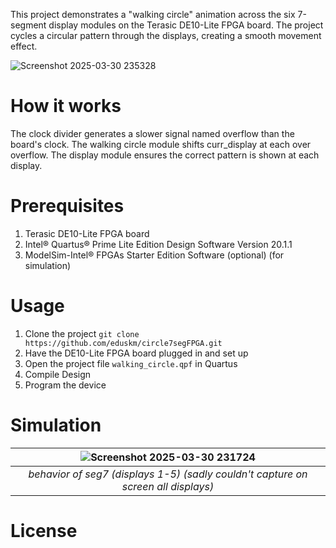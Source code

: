 This project demonstrates a "walking circle" animation across the six 7-segment display modules on the Terasic DE10-Lite FPGA board. The project cycles a circular pattern through the displays, creating a smooth movement effect.

![Screenshot 2025-03-30 235328](https://github.com/user-attachments/assets/5deea9b3-ef2e-44c5-b32c-569a4c33cb42)

# How it works
The clock divider generates a slower signal named overflow than the board's clock. The walking circle module shifts curr_display at each over overflow. The display module ensures the correct pattern is shown at each display.

# Prerequisites

1. Terasic DE10-Lite FPGA board
2. Intel® Quartus® Prime Lite Edition Design Software Version 20.1.1
3. ModelSim-Intel® FPGAs Starter Edition Software (optional) (for simulation)

# Usage

1. Clone the project ```git clone https://github.com/eduskm/circle7segFPGA.git```
2. Have the DE10-Lite FPGA board plugged in and set up
3. Open the project file ```walking_circle.qpf``` in Quartus
4. Compile Design
5. Program the device

# Simulation

![Screenshot 2025-03-30 231724](https://github.com/user-attachments/assets/8b512ca4-7d29-49e8-a817-a2e4348e91b5)  | 
|:--:| 
| *behavior of seg7 (displays 1-5) (sadly couldn't capture on screen all displays)* |

# License
